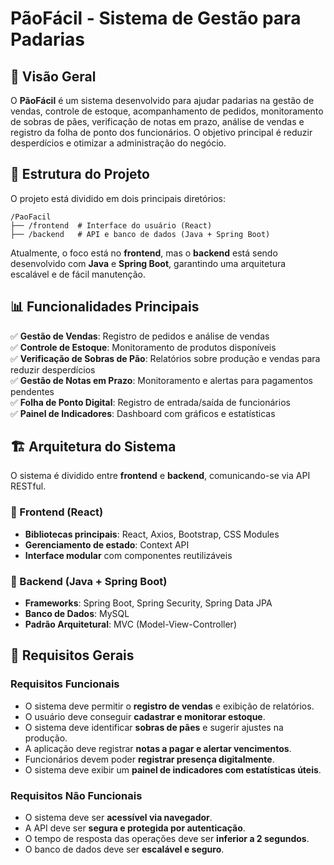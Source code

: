 # PãoFácil - Sistema de Gestão para Padarias

## 📌 Visão Geral
O **PãoFácil** é um sistema desenvolvido para ajudar padarias na gestão de vendas, controle de estoque, acompanhamento de pedidos, monitoramento de sobras de pães, verificação de notas em prazo, análise de vendas e registro da folha de ponto dos funcionários. O objetivo principal é reduzir desperdícios e otimizar a administração do negócio.

## 📂 Estrutura do Projeto
O projeto está dividido em dois principais diretórios:

```
/PaoFacil
├── /frontend  # Interface do usuário (React)
├── /backend   # API e banco de dados (Java + Spring Boot)
```

Atualmente, o foco está no **frontend**, mas o **backend** está sendo desenvolvido com **Java** e **Spring Boot**, garantindo uma arquitetura escalável e de fácil manutenção.



## 📊 Funcionalidades Principais
✅ **Gestão de Vendas**: Registro de pedidos e análise de vendas  
✅ **Controle de Estoque**: Monitoramento de produtos disponíveis  
✅ **Verificação de Sobras de Pão**: Relatórios sobre produção e vendas para reduzir desperdícios  
✅ **Gestão de Notas em Prazo**: Monitoramento e alertas para pagamentos pendentes  
✅ **Folha de Ponto Digital**: Registro de entrada/saída de funcionários  
✅ **Painel de Indicadores**: Dashboard com gráficos e estatísticas  


## 🏗️ Arquitetura do Sistema
O sistema é dividido entre **frontend** e **backend**, comunicando-se via API RESTful.

### 🔹 Frontend (React)
- **Bibliotecas principais**: React, Axios, Bootstrap, CSS Modules
- **Gerenciamento de estado**: Context API
- **Interface modular** com componentes reutilizáveis

### 🔹 Backend (Java + Spring Boot)
- **Frameworks**: Spring Boot, Spring Security, Spring Data JPA
- **Banco de Dados**: MySQL
- **Padrão Arquitetural**: MVC (Model-View-Controller)


## 📌 Requisitos Gerais
### Requisitos Funcionais
- O sistema deve permitir o **registro de vendas** e exibição de relatórios.
- O usuário deve conseguir **cadastrar e monitorar estoque**.
- O sistema deve identificar **sobras de pães** e sugerir ajustes na produção.
- A aplicação deve registrar **notas a pagar e alertar vencimentos**.
- Funcionários devem poder **registrar presença digitalmente**.
- O sistema deve exibir um **painel de indicadores com estatísticas úteis**.

### Requisitos Não Funcionais
- O sistema deve ser **acessível via navegador**.
- A API deve ser **segura e protegida por autenticação**.
- O tempo de resposta das operações deve ser **inferior a 2 segundos**.
- O banco de dados deve ser **escalável e seguro**.





